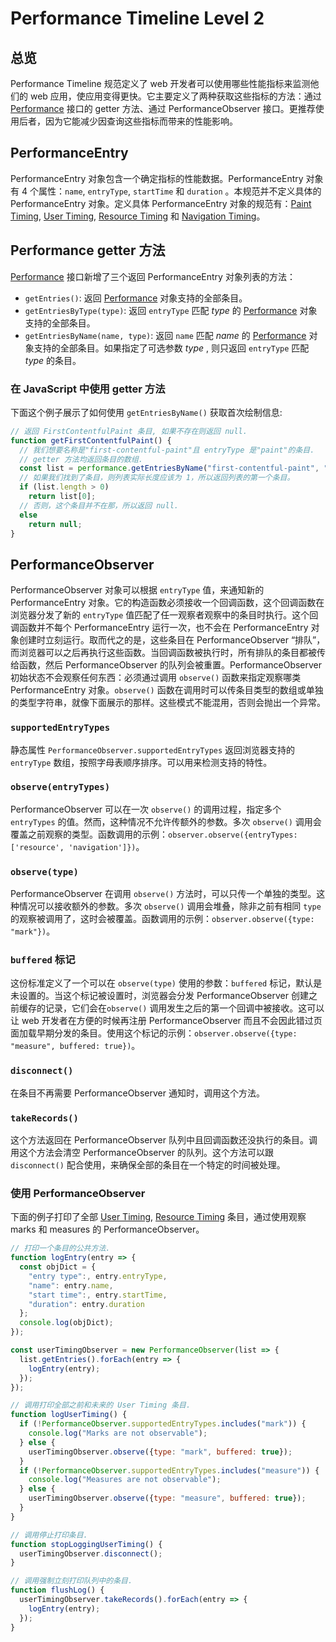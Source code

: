# Performance Timeline Level 2

## 总览

Performance Timeline 规范定义了 web 开发者可以使用哪些性能指标来监测他们的 web 应用，使应用变得更快。它主要定义了两种获取这些指标的方法：通过 [Performance](https://w3c.github.io/hr-time/#sec-performance) 接口的 getter 方法、通过 PerformanceObserver 接口。更推荐使用后者，因为它能减少因查询这些指标而带来的性能影响。

## PerformanceEntry

PerformanceEntry 对象包含一个确定指标的性能数据。PerformanceEntry 对象有 4 个属性：`name`, `entryType`, `startTime` 和 `duration` 。本规范并不定义具体的 PerformanceEntry 对象。定义具体 PerformanceEntry 对象的规范有：[Paint Timing](https://github.com/w3c/paint-timing), [User Timing](https://github.com/w3c/user-timing), [Resource Timing](https://github.com/w3c/resource-timing) 和 [Navigation Timing](https://github.com/w3c/navigation-timing/)。

## Performance getter 方法

[Performance](https://w3c.github.io/hr-time/#sec-performance) 接口新增了三个返回 PerformanceEntry 对象列表的方法：

* `getEntries()`: 返回 [Performance](https://w3c.github.io/hr-time/#sec-performance) 对象支持的全部条目。
* `getEntriesByType(type)`: 返回 `entryType` 匹配 _type_ 的 [Performance](https://w3c.github.io/hr-time/#sec-performance) 对象支持的全部条目。
* `getEntriesByName(name, type)`: 返回 `name` 匹配 _name_ 的 [Performance](https://w3c.github.io/hr-time/#sec-performance) 对象支持的全部条目。如果指定了可选参数 _type_ , 则只返回 `entryType` 匹配 _type_ 的条目。

### 在 JavaScript 中使用 getter 方法

下面这个例子展示了如何使用 `getEntriesByName()` 获取首次绘制信息:

```javascript
// 返回 FirstContentfulPaint 条目, 如果不存在则返回 null.
function getFirstContentfulPaint() {
  // 我们想要名称是"first-contentful-paint"且 entryType 是"paint"的条目.
  // getter 方法均返回条目的数组.
  const list = performance.getEntriesByName("first-contentful-paint", "paint");
  // 如果我们找到了条目，则列表实际长度应该为 1，所以返回列表的第一个条目。
  if (list.length > 0)
    return list[0];
  // 否则，这个条目并不在那，所以返回 null.
  else
    return null;
}
```

## PerformanceObserver

PerformanceObserver 对象可以根据 `entryType` 值，来通知新的 PerformanceEntry 对象。它的构造函数必须接收一个回调函数，这个回调函数在浏览器分发了新的 `entryType` 值匹配了任一观察者观察中的条目时执行。这个回调函数并不每个 PerformanceEntry 运行一次，也不会在 PerformanceEntry 对象创建时立刻运行。取而代之的是，这些条目在 PerformanceObserver “排队”，而浏览器可以之后再执行这些函数。当回调函数被执行时，所有排队的条目都被传给函数，然后 PerformanceObserver 的队列会被重置。PerformanceObserver 初始状态不会观察任何东西：必须通过调用 `observe()` 函数来指定观察哪类 PerformanceEntry 对象。`observe()` 函数在调用时可以传条目类型的数组或单独的类型字符串，就像下面展示的那样。这些模式不能混用，否则会抛出一个异常。

### **`supportedEntryTypes`**

静态属性 `PerformanceObserver.supportedEntryTypes` 返回浏览器支持的 `entryType` 数组，按照字母表顺序排序。可以用来检测支持的特性。

### **`observe(entryTypes)`**

PerformanceObserver 可以在一次 `observe()` 的调用过程，指定多个 `entryTypes` 的值。然而，这种情况不允许传额外的参数。多次 `observe()` 调用会覆盖之前观察的类型。函数调用的示例：`observer.observe({entryTypes: ['resource', 'navigation']})`。

### **`observe(type)`**

PerformanceObserver 在调用 `observe()` 方法时，可以只传一个单独的类型。这种情况可以接收额外的参数。多次 `observe()` 调用会堆叠，除非之前有相同 `type` 的观察被调用了，这时会被覆盖。函数调用的示例：`observer.observe({type: "mark"})`。

### **`buffered` 标记**

这份标准定义了一个可以在 `observe(type)` 使用的参数：`buffered` 标记，默认是未设置的。当这个标记被设置时，浏览器会分发 PerformanceObserver 创建之前缓存的记录，它们会在`observe()` 调用发生之后的第一个回调中被接收。这可以让 web 开发者在方便的时候再注册 PerformanceObserver 而且不会因此错过页面加载早期分发的条目。使用这个标记的示例：`observer.observe({type: "measure", buffered: true})`。

### **`disconnect()`**

在条目不再需要 PerformanceObserver 通知时，调用这个方法。

### **`takeRecords()`**

这个方法返回在 PerformanceObserver 队列中且回调函数还没执行的条目。调用这个方法会清空 PerformanceObserver 的队列。这个方法可以跟 `disconnect()` 配合使用，来确保全部的条目在一个特定的时间被处理。

### 使用 PerformanceObserver

下面的例子打印了全部 [User Timing](https://github.com/w3c/user-timing), [Resource Timing](https://github.com/w3c/resource-timing) 条目，通过使用观察 marks 和 measures 的 PerformanceObserver。

```javascript
// 打印一个条目的公共方法.
function logEntry(entry => {
  const objDict = {
    "entry type":, entry.entryType,
    "name": entry.name,
    "start time":, entry.startTime,
    "duration": entry.duration
  };
  console.log(objDict);
});

const userTimingObserver = new PerformanceObserver(list => {
  list.getEntries().forEach(entry => {
    logEntry(entry);
  });
});

// 调用打印全部之前和未来的 User Timing 条目.
function logUserTiming() {
  if (!PerformanceObserver.supportedEntryTypes.includes("mark")) {
    console.log("Marks are not observable");
  } else {
    userTimingObserver.observe({type: "mark", buffered: true});
  }
  if (!PerformanceObserver.supportedEntryTypes.includes("measure")) {
    console.log("Measures are not observable");
  } else {
    userTimingObserver.observe({type: "measure", buffered: true});
  }
}

// 调用停止打印条目.
function stopLoggingUserTiming() {
  userTimingObserver.disconnect();
}

// 调用强制立刻打印队列中的条目.
function flushLog() {
  userTimingObserver.takeRecords().forEach(entry => {
    logEntry(entry);
  });
}
```






